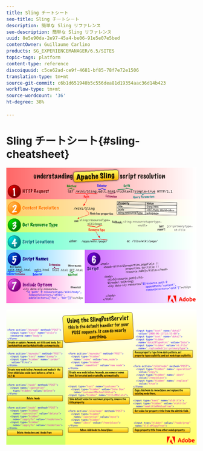 ```yaml
---
title: Sling チートシート
seo-title: Sling チートシート
description: 簡単な Sling リファレンス
seo-description: 簡単な Sling リファレンス
uuid: 8e5e90da-2e97-45a4-be06-91e5e07e5bed
contentOwner: Guillaume Carlino
products: SG_EXPERIENCEMANAGER/6.5/SITES
topic-tags: platform
content-type: reference
discoiquuid: c5ce62ad-ce9f-4681-bf85-78f7e72e1506
translation-type: tm+mt
source-git-commit: c6b1d651940b5c556dea81d19354aac36d14b423
workflow-type: tm+mt
source-wordcount: '36'
ht-degree: 38%

---
```



# Sling チートシート{#sling-cheatsheet}

![Apache Slingスクリプトの解決について](assets/sling-cheatsheet-01.png)

![SlingPostServletの使用 — これはPOSTリクエストのデフォルトハンドラです。 ほとんど何でもできる](assets/sling-cheatsheet-02.png)
